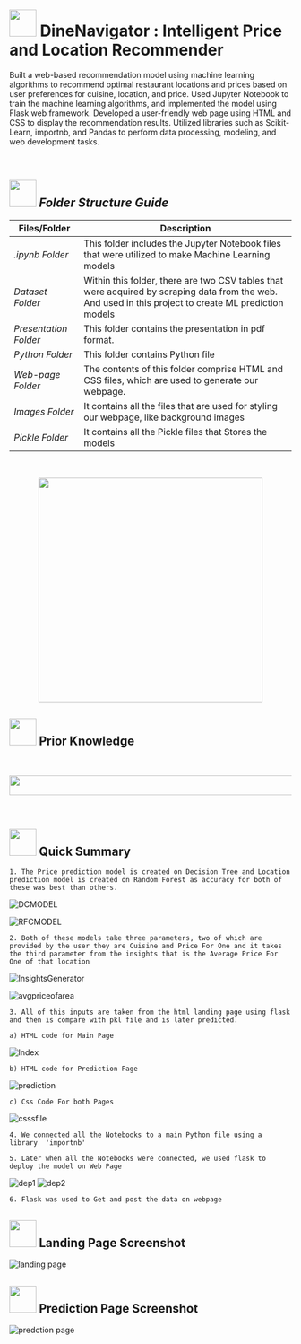 # <img src=https://user-images.githubusercontent.com/122404051/235878740-0f447969-b786-41de-93ca-a4528a4db470.gif width="48" height="48" >  DineNavigator : Intelligent Price and Location Recommender
Built a web-based recommendation model using machine learning algorithms to recommend optimal restaurant locations and prices based on user preferences for cuisine, location, and price.
Used Jupyter Notebook to train the machine learning algorithms, and implemented the model using Flask web framework.
Developed a user-friendly web page using HTML and CSS to display the recommendation results.
Utilized libraries such as Scikit-Learn, importnb, and Pandas to perform data processing, modeling, and web development tasks.

<br>

##  <img src="https://user-images.githubusercontent.com/106439762/181935629-b3c47bd3-77fb-4431-a11c-ff8ba0942b63.gif" width="48" height="48"> *Folder Structure Guide*

| Files/Folder| Description |
| ------------- | ------------- |
| *.ipynb Folder* | This folder includes the Jupyter Notebook files that were utilized to make Machine Learning models  |
| *Dataset Folder* | Within this folder, there are two CSV tables that were acquired by scraping data from the web. And used in this project to create ML prediction models  |
| *Presentation Folder* | This folder contains the presentation in pdf format.  |
| *Python Folder* | This folder contains Python file |
| *Web-page Folder* | The contents of this folder comprise HTML and CSS files, which are used to generate our webpage. |
| *Images Folder* | It contains all the files that are used for styling our webpage, like background images |
| *Pickle Folder* | It contains all the Pickle files that Stores the models |

<br>
<p align="center"><img src="https://user-images.githubusercontent.com/122404051/235923506-3e8b5280-f760-44d3-af9b-9da55946b26a.gif"
 width="400" ></p>
 
 ##  <img src=https://user-images.githubusercontent.com/106439762/178803205-47a08ce7-2187-4f96-b301-a2b68690619a.gif width="48" height="48" > Prior Knowledge <br>
<br>
<p align="center"><a><img src="https://user-images.githubusercontent.com/122404051/235928491-09398424-2c7c-45f8-a0d5-f452320d015c.jpg" width="1050" height="35"></a></p>


<br>

## <img src=https://user-images.githubusercontent.com/106439762/178804195-d9db61fb-b2cf-4c8f-bfc3-214cfe0f534c.gif width="48" height="48" > Quick Summary

    1. The Price prediction model is created on Decision Tree and Location prediction model is created on Random Forest as accuracy for both of these was best than others.
  ![DCMODEL](https://github.com/harshp1801/AutoInsights-Used-Car-Analysis-Dashboard/assets/128036066/fcc1a30b-5bff-4f8d-9cff-596d82ff9cc6)
	
  ![RFCMODEL](https://github.com/harshp1801/AutoInsights-Used-Car-Analysis-Dashboard/assets/128036066/f9dbe100-b85f-40df-a5a1-1ecfb8b93661)

    2. Both of these models take three parameters, two of which are provided by the user they are Cuisine and Price For One and it takes the third parameter from the insights that is the Average Price For One of that location
  
  ![InsightsGenerator](https://github.com/harshp1801/AutoInsights-Used-Car-Analysis-Dashboard/assets/128036066/8a7d01ec-6bc1-432f-8ac6-be2234914ac5)
  
  ![avgpriceofarea](https://github.com/harshp1801/Recommender/assets/128036066/3d2a8528-156e-430c-9424-5cf41f623f6b.png)
  
    
    3. All of this inputs are taken from the html landing page using flask and then is compare with pkl file and is later predicted.
  
  	a) HTML code for Main Page
  
  ![Index](https://github.com/harshp1801/Used-Car-Analysis-Dashboard/assets/128036066/2bd02ac6-d244-4ea2-aa3b-a9852c35dc21)

  	b) HTML code for Prediction Page
  
  ![prediction](https://github.com/harshp1801/Used-Car-Analysis-Dashboard/assets/128036066/49670034-ce6c-412d-9d07-9e911bd94e34)
  	
	c) Css Code For both Pages
  
  ![csssfile](https://github.com/harshp1801/Recommender/assets/128036066/63cc22df-03f3-4bbb-8591-bc6bbd3c8eec) 
  
    4. We connected all the Notebooks to a main Python file using a library  'importnb'
    
    5. Later when all the Notebooks were connected, we used flask to deploy the model on Web Page
    
   ![dep1](https://github.com/harshp1801/Recommender/assets/128036066/458dd813-8c00-4381-9206-652983b01aac)
   ![dep2](https://github.com/harshp1801/Recommender/assets/128036066/84af5783-666e-4182-9267-eda8696dc619)
    
    6. Flask was used to Get and post the data on webpage
	
## <img src="https://user-images.githubusercontent.com/122404051/235936187-301b427a-9f69-4c72-8d3e-e289a50c3a59.png" width="48" height="48"/> Landing Page Screenshot
![landing page](https://user-images.githubusercontent.com/122404051/235935721-faca695c-97ea-4591-a633-ee1bfd2a052b.jpg)

## <img src="https://user-images.githubusercontent.com/122404051/235936187-301b427a-9f69-4c72-8d3e-e289a50c3a59.png" width="48" height="48"/> Prediction Page Screenshot
![predction page](https://user-images.githubusercontent.com/122404051/235935916-78179f03-339e-49db-814e-a185e5cd3a2d.jpeg)
